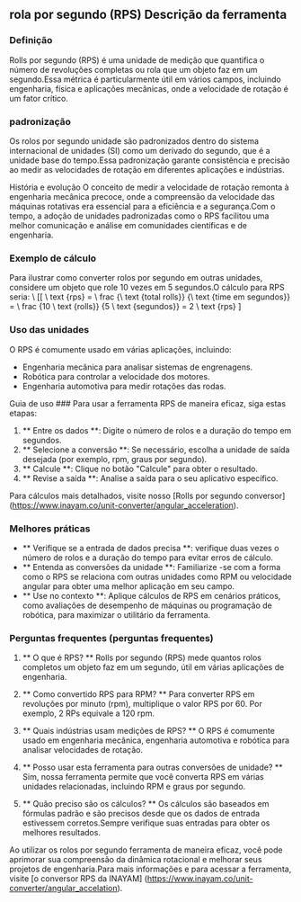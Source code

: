 ## rola por segundo (RPS) Descrição da ferramenta

### Definição
Rolls por segundo (RPS) é uma unidade de medição que quantifica o número de revoluções completas ou rola que um objeto faz em um segundo.Essa métrica é particularmente útil em vários campos, incluindo engenharia, física e aplicações mecânicas, onde a velocidade de rotação é um fator crítico.

### padronização
Os rolos por segundo unidade são padronizados dentro do sistema internacional de unidades (SI) como um derivado do segundo, que é a unidade base do tempo.Essa padronização garante consistência e precisão ao medir as velocidades de rotação em diferentes aplicações e indústrias.

História e evolução
O conceito de medir a velocidade de rotação remonta à engenharia mecânica precoce, onde a compreensão da velocidade das máquinas rotativas era essencial para a eficiência e a segurança.Com o tempo, a adoção de unidades padronizadas como o RPS facilitou uma melhor comunicação e análise em comunidades científicas e de engenharia.

### Exemplo de cálculo
Para ilustrar como converter rolos por segundo em outras unidades, considere um objeto que role 10 vezes em 5 segundos.O cálculo para RPS seria:
\ [[
\ text {rps} = \ frac {\ text {total rolls}} {\ text {time em segundos}} = \ frac {10 \ text {rolls}} {5 \ text {segundos}} = 2 \ text {rps}
\]

### Uso das unidades
O RPS é comumente usado em várias aplicações, incluindo:
- Engenharia mecânica para analisar sistemas de engrenagens.
- Robótica para controlar a velocidade dos motores.
- Engenharia automotiva para medir rotações das rodas.

Guia de uso ###
Para usar a ferramenta RPS de maneira eficaz, siga estas etapas:
1. ** Entre os dados **: Digite o número de rolos e a duração do tempo em segundos.
2. ** Selecione a conversão **: Se necessário, escolha a unidade de saída desejada (por exemplo, rpm, graus por segundo).
3. ** Calcule **: Clique no botão "Calcule" para obter o resultado.
4. ** Revise a saída **: Analise a saída para o seu aplicativo específico.

Para cálculos mais detalhados, visite nosso [Rolls por segundo conversor] (https://www.inayam.co/unit-converter/angular_acceleration).

### Melhores práticas
- ** Verifique se a entrada de dados precisa **: verifique duas vezes o número de rolos e a duração do tempo para evitar erros de cálculo.
- ** Entenda as conversões da unidade **: Familiarize -se com a forma como o RPS se relaciona com outras unidades como RPM ou velocidade angular para obter uma melhor aplicação em seu campo.
- ** Use no contexto **: Aplique cálculos de RPS em cenários práticos, como avaliações de desempenho de máquinas ou programação de robótica, para maximizar o utilitário da ferramenta.

### Perguntas frequentes (perguntas frequentes)

1. ** O que é RPS? **
Rolls por segundo (RPS) mede quantos rolos completos um objeto faz em um segundo, útil em várias aplicações de engenharia.

2. ** Como convertido RPS para RPM? **
Para converter RPS em revoluções por minuto (rpm), multiplique o valor RPS por 60. Por exemplo, 2 RPs equivale a 120 rpm.

3. ** Quais indústrias usam medições de RPS? **
O RPS é comumente usado em engenharia mecânica, engenharia automotiva e robótica para analisar velocidades de rotação.

4. ** Posso usar esta ferramenta para outras conversões de unidade? **
Sim, nossa ferramenta permite que você converta RPS em várias unidades relacionadas, incluindo RPM e graus por segundo.

5. ** Quão preciso são os cálculos? **
Os cálculos são baseados em fórmulas padrão e são precisos desde que os dados de entrada estivessem corretos.Sempre verifique suas entradas para obter os melhores resultados.

Ao utilizar os rolos por segundo ferramenta de maneira eficaz, você pode aprimorar sua compreensão da dinâmica rotacional e melhorar seus projetos de engenharia.Para mais informações e para acessar a ferramenta, visite [o conversor RPS da INAYAM] (https://www.inayam.co/unit-converter/angular_accelation).